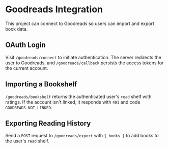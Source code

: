 # Goodreads Integration

This project can connect to Goodreads so users can import and export book data.

## OAuth Login
Visit `/goodreads/connect` to initiate authentication. The server redirects the user to Goodreads, and `/goodreads/callback` persists the access tokens for the current account.

## Importing a Bookshelf
`/goodreads/bookshelf` returns the authenticated user's `read` shelf with ratings. If the account isn't linked, it responds with `401` and code `GOODREADS_NOT_LINKED`.

## Exporting Reading History
Send a `POST` request to `/goodreads/export` with `{ books }` to add books to the user's `read` shelf.
